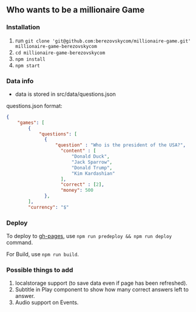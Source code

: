 ## Who wants to be a millionaire Game

### Installation

1. run `git clone 'git@github.com:berezovskycom/millionaire-game.git' millionaire-game-berezovskycom`
2. `cd millionaire-game-berezovskycom`
3. `npm install`
4. `npm start`

### Data info

- data is stored in src/data/questions.json

questions.json format:

```json
{
	"games": [
		{
		    "questions": [
              {
                  "question" : "Who is the president of the USA?",
                    "content" : [
                        "Donald Duck",
                        "Jack Sparrow",
                        "Donald Trump",
                        "Kim Kardashian"
                    ],
                    "correct" : [2],
                    "money": 500
              },
        ],
        "currency": "$"
```



### Deploy

To deploy to [gh-pages](https://berezovskycom.github.io/millionaire-game), use `npm run predeploy && npm run deploy` command.

For Build, use `npm run build`.

### Possible things to add

1. localstorage support (to save data even if page has been refreshed).
2. Subtitle in Play component to show how many correct answers left to answer.
3. Audio support on Events.
